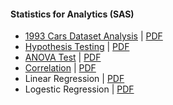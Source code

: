 #### Statistics for Analytics (SAS)
- [1993 Cars Dataset Analysis](1993_Cars_Dataset_Analysis.ipynb) | [PDF](1993_Cars_Dataset_Analysis.pdf)
- [Hypothesis Testing](Hypothesis_Testing.ipynb) | [PDF](Hypothesis_Testing.pdf)
- [ANOVA Test](ANOVA_Test.ipynb) | [PDF](ANOVA_Test.pdf)
- [Correlation](Correlation.ipynb) | [PDF](Correlation.pdf)
- Linear Regression | [PDF](Linear_Regression.pdf)
- Logestic Regression | [PDF](Logestic_Regression.pdf)
